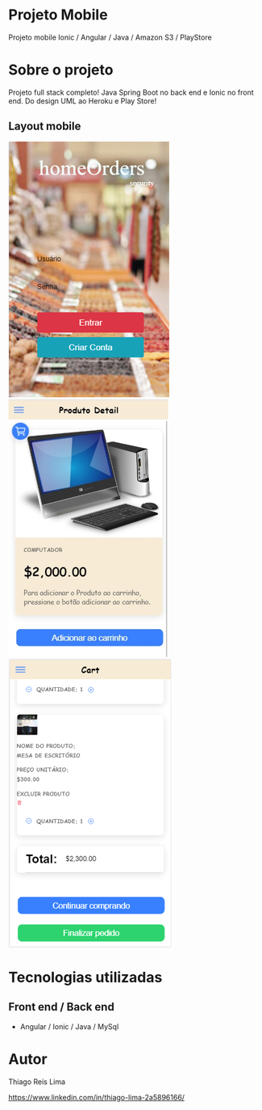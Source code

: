 # Projeto Mobile
  Projeto mobile Ionic / Angular / Java / Amazon S3 / PlayStore

# Sobre o projeto

Projeto full stack completo! Java Spring Boot no back end e Ionic no front end. Do design UML ao Heroku e Play Store!

## Layout mobile
![Mobile 1](https://github.com/Thiago771414/imagensProjetos/blob/main/slices/mobile/mobile1.png)
![Mobile 2](https://github.com/Thiago771414/imagensProjetos/blob/main/slices/mobile/mobile2.jpg)
![Mobile 3](https://github.com/Thiago771414/imagensProjetos/blob/main/slices/mobile/mobile3.png)

# Tecnologias utilizadas

## Front end / Back end
- Angular / Ionic / Java / MySql 

# Autor

Thiago Reis Lima

https://www.linkedin.com/in/thiago-lima-2a5896166/
